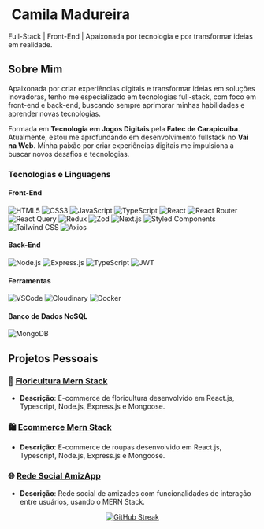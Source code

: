 # ‍ **Camila Madureira**
Full-Stack | Front-End | Apaixonada por tecnologia e por transformar ideias em realidade.

## Sobre Mim
Apaixonada por criar experiências digitais e transformar ideias em soluções inovadoras, tenho me especializado em tecnologias full-stack, com foco em front-end e back-end, buscando sempre aprimorar minhas habilidades e aprender novas tecnologias.

Formada em **Tecnologia em Jogos Digitais** pela **Fatec de Carapicuiba**. Atualmente, estou me aprofundando em desenvolvimento fullstack no **Vai na Web**. Minha paixão por criar experiências digitais me impulsiona a buscar novos desafios e tecnologias.

### Tecnologias e Linguagens

#### Front-End
![HTML5](https://img.shields.io/badge/HTML5-E34F26?style=for-the-badge&logo=html5&logoColor=white)
![CSS3](https://img.shields.io/badge/CSS3-1572B6?style=for-the-badge&logo=css3&logoColor=white)
![JavaScript](https://img.shields.io/badge/JavaScript-323330?style=for-the-badge&logo=javascript&logoColor=F7DF1E)
![TypeScript](https://img.shields.io/badge/TypeScript-007ACC?style=for-the-badge&logo=typescript&logoColor=white)
![React](https://img.shields.io/badge/React-20232A?style=for-the-badge&logo=react&logoColor=61DAFB)
![React Router](https://img.shields.io/badge/React_Router-CA4245?style=for-the-badge&logo=react-router&logoColor=white)
![React Query](https://img.shields.io/badge/React_Query-FF4154?style=for-the-badge&logo=ReactQuery&logoColor=white)
![Redux](https://img.shields.io/badge/Redux-593D88?style=for-the-badge&logo=redux&logoColor=white)
![Zod](https://img.shields.io/badge/Zod-000000?style=for-the-badge&logo=zod&logoColor=3068B7)
![Next.js](https://img.shields.io/badge/next%20js-000000?style=for-the-badge&logo=nextdotjs&logoColor=white)
![Styled Components](https://img.shields.io/badge/styled--components-DB7093?style=for-the-badge&logo=styled-components&logoColor=white)
![Tailwind CSS](https://img.shields.io/badge/Tailwind_CSS-38B2AC?style=for-the-badge&logo=tailwind-css&logoColor=white)
![Axios](https://img.shields.io/badge/axios-671ddf?&style=for-the-badge&logo=axios&logoColor=white)

#### Back-End
![Node.js](https://img.shields.io/badge/Node%20js-339933?style=for-the-badge&logo=nodedotjs&logoColor=white)
![Express.js](https://img.shields.io/badge/Express%20js-000000?style=for-the-badge&logo=express&logoColor=white)
![TypeScript](https://img.shields.io/badge/TypeScript-007ACC?style=for-the-badge&logo=typescript&logoColor=white)
![JWT](https://img.shields.io/badge/JWT-000000?style=for-the-badge&logo=JSON%20web%20tokens&logoColor=white)

#### Ferramentas
![VSCode](https://img.shields.io/badge/VSCode-0078D4?style=for-the-badge&logo=visual%20studio%20code&logoColor=white)
![Cloudinary](https://img.shields.io/badge/Cloudinary-3448C5?style=for-the-badge&logo=Cloudinary&logoColor=white)
![Docker](https://img.shields.io/badge/Docker-2CA5E0?style=for-the-badge&logo=docker&logoColor=white)

#### Banco de Dados NoSQL
![MongoDB](https://img.shields.io/badge/MongoDB-4EA94B?style=for-the-badge&logo=mongodb&logoColor=white)


## Projetos Pessoais

### 💐 [**Floricultura Mern Stack**](https://github.com/ca-madureira/papelaria-mern)
- **Descrição**: E-commerce de floricultura desenvolvido em React.js, Typescript, Node.js, Express.js e Mongoose.

### 🛍️ [**Ecommerce Mern Stack**](https://github.com/ca-madureira/ecommerce-mern)
- **Descrição**: E-commerce de roupas desenvolvido em React.js, Typescript, Node.js, Express.js e Mongoose.

### 🌐 [**Rede Social AmizApp**](https://github.com/ca-madureira/social-media-mern)
- **Descrição**: Rede social de amizades com funcionalidades de interação entre usuários, usando o MERN Stack.

<div align="center">
  <a href="https://git.io/streak-stats">
    <img src="https://streak-stats.demolab.com?user=ca-madureira&theme=deuteranopia-friendly-theme&hide_border=true&border_radius=12.1&locale=pt_BR&card_width=500&card_height=200" alt="GitHub Streak" />
  </a>
  
</div>
